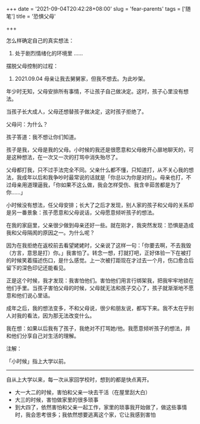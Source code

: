 +++
date = '2021-09-04T20:42:28+08:00'
slug = 'fear-parents'
tags = ['随笔']
title = '恐惧父母'

+++

怎么样确定自己的真实想法：

1. 处于剧烈情绪化的环境里
……

摆脱父母控制的过程：

1. 2021.09.04 母亲让我去舅舅家，但我不想去。为此吵架。

年少时无知，父母安排所有事情，不让孩子自己做决定。这时，孩子心里没有想法。

当孩子长大成人，父母还想替孩子做决定，这时孩子拒绝了。

父母问：为什么？

孩子答道：我不想让你们知道。

孩子是我，父母是我的父母。小时候的我还是很愿意和父母敞开心扉地聊天的，可是这种想法，在一次又一次的打骂中消失殆尽了。

父母都打我，只不过手法完全不同。父亲什么都不懂，只知道打，从不关心我的想法，我成年以后和我争吵时最常说的话就是「你总以为你是对的」。母亲也打，不过母亲用道理逼我，「你如果不这么做，我会怎样受伤、我含辛茹苦都是为了你……」

小时候没有想法，任父母安排；长大了之后才发现，别人家的孩子和父母的关系却是另一番景象：孩子愿意和父母说话，父母愿意倾听孩子的想法。

在我的家庭里，父亲很少做到母亲还好一些。就在刚才，我突然发现：恐惧是造成我和父母隔阂的原因之一。为什么呢？

因为在我拒绝在返校前去看望姥姥时，父亲说了这样一句：「你要去啊，不去我毁（方言，意思是打）你。」我害怕了。转念一想，打就打吧，正好体验一下在被打的时候笑着描述伤口，是什么感觉。上一次被打距现在才过去一个月，伤口愈合后留下的深色印记还能看见。

正是这个时候，我才发现：我害怕他们。害怕他们用言行绑架我，把我牢牢地锁在他们手里。当孩子害怕父母的时候，父母就无法和孩子交心了，孩子就渐渐地不愿意和他们说心里话。

成年之后，我的想法变多，不和父母说，很少和朋友说，都写下来。我不太在乎别人对我的看法，因为那无法改变什么。

我在想：如果以后我有了孩子，我绝对不打骂她/他。我愿意倾听孩子的想法，并和他们分享自己对生活的理解。

注解：

「小时候」指上大学以前。

---

自从上大学以来，每一次从家回学校时，想到的都是快点离开。

- 大一大二的时候，害怕和父亲一块去干活（在屋里刮大白）
- 大三的时候，害怕做家里的很多琐事
- 到大四了，依然害怕和父亲一起工作，家里的琐事我开始做了，做这些事情时，我会思考很多；我依然想要逃离这个家，它让我感到害怕
